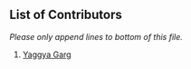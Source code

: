 ## List of Contributors

_Please only append lines to bottom of this file._

1.  [Yaggya Garg](https://github.com/yaggya01)
